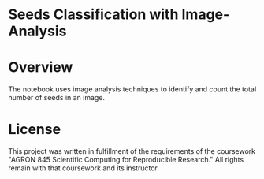 # Seeds Classification with Image-Analysis
# Overview 
The notebook uses image analysis techniques to identify and count the total number of seeds in an image. 
# License
This project was written in fulfillment of the requirements of the coursework "AGRON 845 Scientific Computing for Reproducible Research." All rights remain with that coursework and its instructor.
